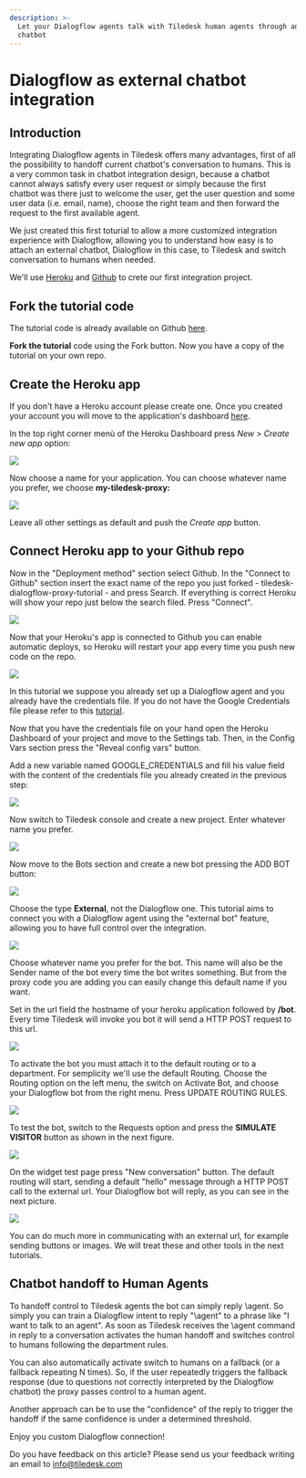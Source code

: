 ```yaml
---
description: >-
  Let your Dialogflow agents talk with Tiledesk human agents through an externl
  chatbot
---
```


# Dialogflow as external chatbot integration

## Introduction

Integrating Dialogflow agents in Tiledesk offers many advantages, first of all the possibility to handoff current chatbot's conversation to humans. This is a very common task in chatbot integration design, because a chatbot cannot always satisfy every user request or simply because the first chatbot was there just to welcome the user, get the user question and some user data \(i.e. email, name\), choose the right team and then forward the request to the first available agent.

We just created this first toturial to allow a more customized integration experience with Dialogflow, allowing you to understand how easy is to attach an external chatbot, Dialogflow in this case, to Tiledesk and switch conversation to humans when needed.

We'll use [Heroku](https://www.heroku.com/) and [Github](https://github.com/) to crete our first integration project.

## Fork the tutorial code

The tutorial code is already available on Github [here](https://github.com/Tiledesk/tiledesk-dialogflow-proxy-tutorial).

**Fork the tutorial** code using the Fork button. Now you have a copy of the tutorial on your own repo.

## Create the Heroku app

If you don't have a Heroku account please create one. Once you created your account you will move to the application's dashboard [here](https://dashboard.heroku.com/apps).

In the top right corner menù of the Heroku Dashboard press _New_ &gt; _Create new app_ option:

![](https://user-images.githubusercontent.com/32564846/78923546-ae883080-7a98-11ea-87fe-a3168109499e.png)

Now choose a name for your application. You can choose whatever name you prefer, we choose **my-tiledesk-proxy:**

![](https://user-images.githubusercontent.com/32564846/78923583-c069d380-7a98-11ea-8a80-76d137cf634e.png)

Leave all other settings as default and push the _Create app_ button.

## Connect Heroku app to your Github repo

Now in the "Deployment method" section select Github. In the "Connect to Github" section insert the exact name of the repo you just forked - tiledesk-dialogflow-proxy-tutorial - and press Search. If everything is correct Heroku will show your repo just below the search filed. Press "Connect".

![](https://user-images.githubusercontent.com/32564846/78923614-cd86c280-7a98-11ea-97bf-3f11fd92f62d.png)

Now that your Heroku's app is connected to Github you can enable automatic deploys, so Heroku will restart your app every time you push new code on the repo.

![](https://user-images.githubusercontent.com/32564846/78923647-da0b1b00-7a98-11ea-94f6-d1bc88fc9453.png)

In this tutorial we suppose you already set up a Dialogflow agent and you already have the credentials file. If you do not have the Google Credentials file please refer to this [tutorial](generate-dialgoflow-google-credentials-file.md).

Now that you have the credentials file on your hand open the Heroku Dashboard of your project and move to the Settings tab. Then, in the Config Vars section press the "Reveal config vars" button.

Add a new variable named GOOGLE\_CREDENTIALS and fill his value field with the content of the credentials file you already created in the previous step:

![](https://user-images.githubusercontent.com/32564846/78923682-e7c0a080-7a98-11ea-9d6e-dfe385122046.png)

Now switch to Tiledesk console and create a new project. Enter whatever name you prefer.

![](https://user-images.githubusercontent.com/32564846/78923744-fe66f780-7a98-11ea-829c-d6639fbf7986.png)

Now move to the Bots section and create a new bot pressing the ADD BOT button:

![](https://user-images.githubusercontent.com/32564846/78923774-09218c80-7a99-11ea-9b9e-567eb8125439.png)

Choose the type **External**, not the Dialogflow one. This tutorial aims to connect you with a Dialogflow agent using the "external bot" feature, allowing you to have full control over the integration.

![](https://user-images.githubusercontent.com/32564846/78923825-1a6a9900-7a99-11ea-97aa-4ad8ca83a739.png)

Choose whatever name you prefer for the bot. This name will also be the Sender name of the bot every time the bot writes something. But from the proxy code you are adding you can easily change this default name if you want.

Set in the url field the hostname of your heroku application followed by **/bot**. Every time Tiledesk will invoke you bot it will send a HTTP POST request to this url.

![](https://user-images.githubusercontent.com/32564846/78923885-2fdfc300-7a99-11ea-9930-57bd3337d15e.png)

To activate the bot you must attach it to the default routing or to a department. For semplicity we'll use the default Routing. Choose the Routing option on the left menu, the switch on Activate Bot, and choose your Dialogflow bot from the right menu. Press UPDATE ROUTING RULES.

![](https://user-images.githubusercontent.com/32564846/78923929-40903900-7a99-11ea-93c5-af85df7cbcda.png)

To test the bot, switch to the Requests option and press the **SIMULATE VISITOR** button as shown in the next figure.

![](https://user-images.githubusercontent.com/32564846/78923956-4d149180-7a99-11ea-9eaa-e6197b2ff7fd.png)

On the widget test page press "New conversation" button. The default routing will start, sending a default "hello" message through a HTTP POST call to the external url. Your Dialogflow bot will reply, as you can see in the next picture.

![](https://user-images.githubusercontent.com/32564846/78923978-59005380-7a99-11ea-8363-73658e6dd6a6.png)

You can do much more in communicating with an external url, for example sending buttons or images. We will treat these and other tools in the next tutorials.

## Chatbot handoff to Human Agents

To handoff control to Tiledesk agents the bot can simply reply \agent. So simply you can train a Dialogflow intent to reply "\agent" to a phrase like "I want to talk to an agent". As soon as Tiledesk receives the \agent command in reply to a conversation activates the human handoff and switches control to humans following the department rules.

You can also automatically activate switch to humans on a fallback \(or a fallback repeating N times\). So, if the user repeatedly triggers the fallback response \(due to questions not correctly interpreted by the Dialogflow chatbot\) the proxy passes control to a human agent.

Another approach can be to use the "confidence" of the reply to trigger the handoff if the same confidence is under a determined threshold.

Enjoy you custom Dialogflow connection!

Do you have feedback on this article? Please send us your feedback writing an email to info@tiledesk.com

